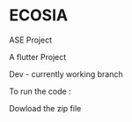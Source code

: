 # ECOSIA

ASE Project 

A flutter Project

Dev - currently working branch

To run the code : 
         
Dowload the zip file
